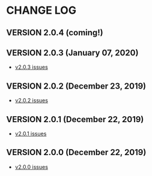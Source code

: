 # CHANGE LOG

## VERSION 2.0.4 (coming!)

## VERSION 2.0.3 (January 07, 2020)
* [v2.0.3 issues](https://github.com/LaSalleSoftware/lsv2-library-pkg/milestone/4?closed=1)

## VERSION 2.0.2 (December 23, 2019)
* [v2.0.2 issues](https://github.com/LaSalleSoftware/lsv2-library-pkg/milestone/3?closed=1)

## VERSION 2.0.1 (December 22, 2019)
* [v2.0.1 issues](https://github.com/LaSalleSoftware/lsv2-library-pkg/milestone/2?closed=1)

## VERSION 2.0.0 (December 22, 2019)
* [v2.0.0 issues](https://github.com/LaSalleSoftware/lsv2-library-pkg/milestone/1?closed=1)